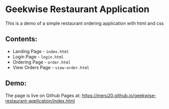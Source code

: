 # Geekwise Restaurant Application

This is a demo of a simple restaurant ordering application with html and css

## Contents:
* Landing Page - `index.html`
* Login Page - `login.html`
* Ordering Page - `order.html`
* View Orders Page - `view-order.html`


## Demo:
The page is live on Github Pages at: https://meru20.github.io/geekwise-restaurant-application/index.html
